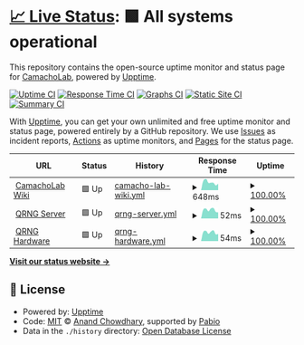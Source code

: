 # [📈 Live Status](https://BYUCamachoLab.github.io/camacholab-upptime): <!--live status--> **🟩 All systems operational**

This repository contains the open-source uptime monitor and status page for [CamachoLab](https://camacholab.byu.edu/), powered by [Upptime](https://github.com/upptime/upptime).

[![Uptime CI](https://github.com/BYUCamachoLab/camacholab-upptime/workflows/Uptime%20CI/badge.svg)](https://github.com/BYUCamachoLab/camacholab-upptime/actions?query=workflow%3A%22Uptime+CI%22)
[![Response Time CI](https://github.com/BYUCamachoLab/camacholab-upptime/workflows/Response%20Time%20CI/badge.svg)](https://github.com/BYUCamachoLab/camacholab-upptime/actions?query=workflow%3A%22Response+Time+CI%22)
[![Graphs CI](https://github.com/BYUCamachoLab/camacholab-upptime/workflows/Graphs%20CI/badge.svg)](https://github.com/BYUCamachoLab/camacholab-upptime/actions?query=workflow%3A%22Graphs+CI%22)
[![Static Site CI](https://github.com/BYUCamachoLab/camacholab-upptime/workflows/Static%20Site%20CI/badge.svg)](https://github.com/BYUCamachoLab/camacholab-upptime/actions?query=workflow%3A%22Static+Site+CI%22)
[![Summary CI](https://github.com/BYUCamachoLab/camacholab-upptime/workflows/Summary%20CI/badge.svg)](https://github.com/BYUCamachoLab/camacholab-upptime/actions?query=workflow%3A%22Summary+CI%22)

With [Upptime](https://upptime.js.org), you can get your own unlimited and free uptime monitor and status page, powered entirely by a GitHub repository. We use [Issues](https://github.com/BYUCamachoLab/camacholab-upptime/issues) as incident reports, [Actions](https://github.com/BYUCamachoLab/camacholab-upptime/actions) as uptime monitors, and [Pages](https://BYUCamachoLab.github.io/camacholab-upptime) for the status page.

<!--start: status pages-->
<!-- This summary is generated by Upptime (https://github.com/upptime/upptime) -->
<!-- Do not edit this manually, your changes will be overwritten -->
<!-- prettier-ignore -->
| URL | Status | History | Response Time | Uptime |
| --- | ------ | ------- | ------------- | ------ |
| <img alt="" src="https://icons.duckduckgo.com/ip3/camacholab.ee.byu.edu.ico" height="13"> [CamachoLab Wiki](https://camacholab.ee.byu.edu) | 🟩 Up | [camacho-lab-wiki.yml](https://github.com/BYUCamachoLab/camacholab-upptime/commits/HEAD/history/camacho-lab-wiki.yml) | <details><summary><img alt="Response time graph" src="./graphs/camacho-lab-wiki/response-time-week.png" height="20"> 648ms</summary><br><a href="https://BYUCamachoLab.github.io/camacholab-upptime/history/camacho-lab-wiki"><img alt="Response time 646" src="https://img.shields.io/endpoint?url=https%3A%2F%2Fraw.githubusercontent.com%2FBYUCamachoLab%2Fcamacholab-upptime%2FHEAD%2Fapi%2Fcamacho-lab-wiki%2Fresponse-time.json"></a><br><a href="https://BYUCamachoLab.github.io/camacholab-upptime/history/camacho-lab-wiki"><img alt="24-hour response time 686" src="https://img.shields.io/endpoint?url=https%3A%2F%2Fraw.githubusercontent.com%2FBYUCamachoLab%2Fcamacholab-upptime%2FHEAD%2Fapi%2Fcamacho-lab-wiki%2Fresponse-time-day.json"></a><br><a href="https://BYUCamachoLab.github.io/camacholab-upptime/history/camacho-lab-wiki"><img alt="7-day response time 648" src="https://img.shields.io/endpoint?url=https%3A%2F%2Fraw.githubusercontent.com%2FBYUCamachoLab%2Fcamacholab-upptime%2FHEAD%2Fapi%2Fcamacho-lab-wiki%2Fresponse-time-week.json"></a><br><a href="https://BYUCamachoLab.github.io/camacholab-upptime/history/camacho-lab-wiki"><img alt="30-day response time 615" src="https://img.shields.io/endpoint?url=https%3A%2F%2Fraw.githubusercontent.com%2FBYUCamachoLab%2Fcamacholab-upptime%2FHEAD%2Fapi%2Fcamacho-lab-wiki%2Fresponse-time-month.json"></a><br><a href="https://BYUCamachoLab.github.io/camacholab-upptime/history/camacho-lab-wiki"><img alt="1-year response time 646" src="https://img.shields.io/endpoint?url=https%3A%2F%2Fraw.githubusercontent.com%2FBYUCamachoLab%2Fcamacholab-upptime%2FHEAD%2Fapi%2Fcamacho-lab-wiki%2Fresponse-time-year.json"></a></details> | <details><summary><a href="https://BYUCamachoLab.github.io/camacholab-upptime/history/camacho-lab-wiki">100.00%</a></summary><a href="https://BYUCamachoLab.github.io/camacholab-upptime/history/camacho-lab-wiki"><img alt="All-time uptime 89.69%" src="https://img.shields.io/endpoint?url=https%3A%2F%2Fraw.githubusercontent.com%2FBYUCamachoLab%2Fcamacholab-upptime%2FHEAD%2Fapi%2Fcamacho-lab-wiki%2Fuptime.json"></a><br><a href="https://BYUCamachoLab.github.io/camacholab-upptime/history/camacho-lab-wiki"><img alt="24-hour uptime 100.00%" src="https://img.shields.io/endpoint?url=https%3A%2F%2Fraw.githubusercontent.com%2FBYUCamachoLab%2Fcamacholab-upptime%2FHEAD%2Fapi%2Fcamacho-lab-wiki%2Fuptime-day.json"></a><br><a href="https://BYUCamachoLab.github.io/camacholab-upptime/history/camacho-lab-wiki"><img alt="7-day uptime 100.00%" src="https://img.shields.io/endpoint?url=https%3A%2F%2Fraw.githubusercontent.com%2FBYUCamachoLab%2Fcamacholab-upptime%2FHEAD%2Fapi%2Fcamacho-lab-wiki%2Fuptime-week.json"></a><br><a href="https://BYUCamachoLab.github.io/camacholab-upptime/history/camacho-lab-wiki"><img alt="30-day uptime 99.97%" src="https://img.shields.io/endpoint?url=https%3A%2F%2Fraw.githubusercontent.com%2FBYUCamachoLab%2Fcamacholab-upptime%2FHEAD%2Fapi%2Fcamacho-lab-wiki%2Fuptime-month.json"></a><br><a href="https://BYUCamachoLab.github.io/camacholab-upptime/history/camacho-lab-wiki"><img alt="1-year uptime 89.69%" src="https://img.shields.io/endpoint?url=https%3A%2F%2Fraw.githubusercontent.com%2FBYUCamachoLab%2Fcamacholab-upptime%2FHEAD%2Fapi%2Fcamacho-lab-wiki%2Fuptime-year.json"></a></details>
| <img alt="" src="https://icons.duckduckgo.com/ip3/camacholab.ee.byu.edu.ico" height="13"> [QRNG Server](https://camacholab.ee.byu.edu/qrng) | 🟩 Up | [qrng-server.yml](https://github.com/BYUCamachoLab/camacholab-upptime/commits/HEAD/history/qrng-server.yml) | <details><summary><img alt="Response time graph" src="./graphs/qrng-server/response-time-week.png" height="20"> 52ms</summary><br><a href="https://BYUCamachoLab.github.io/camacholab-upptime/history/qrng-server"><img alt="Response time 65" src="https://img.shields.io/endpoint?url=https%3A%2F%2Fraw.githubusercontent.com%2FBYUCamachoLab%2Fcamacholab-upptime%2FHEAD%2Fapi%2Fqrng-server%2Fresponse-time.json"></a><br><a href="https://BYUCamachoLab.github.io/camacholab-upptime/history/qrng-server"><img alt="24-hour response time 61" src="https://img.shields.io/endpoint?url=https%3A%2F%2Fraw.githubusercontent.com%2FBYUCamachoLab%2Fcamacholab-upptime%2FHEAD%2Fapi%2Fqrng-server%2Fresponse-time-day.json"></a><br><a href="https://BYUCamachoLab.github.io/camacholab-upptime/history/qrng-server"><img alt="7-day response time 52" src="https://img.shields.io/endpoint?url=https%3A%2F%2Fraw.githubusercontent.com%2FBYUCamachoLab%2Fcamacholab-upptime%2FHEAD%2Fapi%2Fqrng-server%2Fresponse-time-week.json"></a><br><a href="https://BYUCamachoLab.github.io/camacholab-upptime/history/qrng-server"><img alt="30-day response time 49" src="https://img.shields.io/endpoint?url=https%3A%2F%2Fraw.githubusercontent.com%2FBYUCamachoLab%2Fcamacholab-upptime%2FHEAD%2Fapi%2Fqrng-server%2Fresponse-time-month.json"></a><br><a href="https://BYUCamachoLab.github.io/camacholab-upptime/history/qrng-server"><img alt="1-year response time 65" src="https://img.shields.io/endpoint?url=https%3A%2F%2Fraw.githubusercontent.com%2FBYUCamachoLab%2Fcamacholab-upptime%2FHEAD%2Fapi%2Fqrng-server%2Fresponse-time-year.json"></a></details> | <details><summary><a href="https://BYUCamachoLab.github.io/camacholab-upptime/history/qrng-server">100.00%</a></summary><a href="https://BYUCamachoLab.github.io/camacholab-upptime/history/qrng-server"><img alt="All-time uptime 89.12%" src="https://img.shields.io/endpoint?url=https%3A%2F%2Fraw.githubusercontent.com%2FBYUCamachoLab%2Fcamacholab-upptime%2FHEAD%2Fapi%2Fqrng-server%2Fuptime.json"></a><br><a href="https://BYUCamachoLab.github.io/camacholab-upptime/history/qrng-server"><img alt="24-hour uptime 100.00%" src="https://img.shields.io/endpoint?url=https%3A%2F%2Fraw.githubusercontent.com%2FBYUCamachoLab%2Fcamacholab-upptime%2FHEAD%2Fapi%2Fqrng-server%2Fuptime-day.json"></a><br><a href="https://BYUCamachoLab.github.io/camacholab-upptime/history/qrng-server"><img alt="7-day uptime 100.00%" src="https://img.shields.io/endpoint?url=https%3A%2F%2Fraw.githubusercontent.com%2FBYUCamachoLab%2Fcamacholab-upptime%2FHEAD%2Fapi%2Fqrng-server%2Fuptime-week.json"></a><br><a href="https://BYUCamachoLab.github.io/camacholab-upptime/history/qrng-server"><img alt="30-day uptime 99.97%" src="https://img.shields.io/endpoint?url=https%3A%2F%2Fraw.githubusercontent.com%2FBYUCamachoLab%2Fcamacholab-upptime%2FHEAD%2Fapi%2Fqrng-server%2Fuptime-month.json"></a><br><a href="https://BYUCamachoLab.github.io/camacholab-upptime/history/qrng-server"><img alt="1-year uptime 89.12%" src="https://img.shields.io/endpoint?url=https%3A%2F%2Fraw.githubusercontent.com%2FBYUCamachoLab%2Fcamacholab-upptime%2FHEAD%2Fapi%2Fqrng-server%2Fuptime-year.json"></a></details>
| <img alt="" src="https://icons.duckduckgo.com/ip3/camacholab.ee.byu.edu.ico" height="13"> [QRNG Hardware](https://camacholab.ee.byu.edu/qrng/binary/10) | 🟩 Up | [qrng-hardware.yml](https://github.com/BYUCamachoLab/camacholab-upptime/commits/HEAD/history/qrng-hardware.yml) | <details><summary><img alt="Response time graph" src="./graphs/qrng-hardware/response-time-week.png" height="20"> 54ms</summary><br><a href="https://BYUCamachoLab.github.io/camacholab-upptime/history/qrng-hardware"><img alt="Response time 52" src="https://img.shields.io/endpoint?url=https%3A%2F%2Fraw.githubusercontent.com%2FBYUCamachoLab%2Fcamacholab-upptime%2FHEAD%2Fapi%2Fqrng-hardware%2Fresponse-time.json"></a><br><a href="https://BYUCamachoLab.github.io/camacholab-upptime/history/qrng-hardware"><img alt="24-hour response time 63" src="https://img.shields.io/endpoint?url=https%3A%2F%2Fraw.githubusercontent.com%2FBYUCamachoLab%2Fcamacholab-upptime%2FHEAD%2Fapi%2Fqrng-hardware%2Fresponse-time-day.json"></a><br><a href="https://BYUCamachoLab.github.io/camacholab-upptime/history/qrng-hardware"><img alt="7-day response time 54" src="https://img.shields.io/endpoint?url=https%3A%2F%2Fraw.githubusercontent.com%2FBYUCamachoLab%2Fcamacholab-upptime%2FHEAD%2Fapi%2Fqrng-hardware%2Fresponse-time-week.json"></a><br><a href="https://BYUCamachoLab.github.io/camacholab-upptime/history/qrng-hardware"><img alt="30-day response time 50" src="https://img.shields.io/endpoint?url=https%3A%2F%2Fraw.githubusercontent.com%2FBYUCamachoLab%2Fcamacholab-upptime%2FHEAD%2Fapi%2Fqrng-hardware%2Fresponse-time-month.json"></a><br><a href="https://BYUCamachoLab.github.io/camacholab-upptime/history/qrng-hardware"><img alt="1-year response time 52" src="https://img.shields.io/endpoint?url=https%3A%2F%2Fraw.githubusercontent.com%2FBYUCamachoLab%2Fcamacholab-upptime%2FHEAD%2Fapi%2Fqrng-hardware%2Fresponse-time-year.json"></a></details> | <details><summary><a href="https://BYUCamachoLab.github.io/camacholab-upptime/history/qrng-hardware">100.00%</a></summary><a href="https://BYUCamachoLab.github.io/camacholab-upptime/history/qrng-hardware"><img alt="All-time uptime 76.10%" src="https://img.shields.io/endpoint?url=https%3A%2F%2Fraw.githubusercontent.com%2FBYUCamachoLab%2Fcamacholab-upptime%2FHEAD%2Fapi%2Fqrng-hardware%2Fuptime.json"></a><br><a href="https://BYUCamachoLab.github.io/camacholab-upptime/history/qrng-hardware"><img alt="24-hour uptime 100.00%" src="https://img.shields.io/endpoint?url=https%3A%2F%2Fraw.githubusercontent.com%2FBYUCamachoLab%2Fcamacholab-upptime%2FHEAD%2Fapi%2Fqrng-hardware%2Fuptime-day.json"></a><br><a href="https://BYUCamachoLab.github.io/camacholab-upptime/history/qrng-hardware"><img alt="7-day uptime 100.00%" src="https://img.shields.io/endpoint?url=https%3A%2F%2Fraw.githubusercontent.com%2FBYUCamachoLab%2Fcamacholab-upptime%2FHEAD%2Fapi%2Fqrng-hardware%2Fuptime-week.json"></a><br><a href="https://BYUCamachoLab.github.io/camacholab-upptime/history/qrng-hardware"><img alt="30-day uptime 99.98%" src="https://img.shields.io/endpoint?url=https%3A%2F%2Fraw.githubusercontent.com%2FBYUCamachoLab%2Fcamacholab-upptime%2FHEAD%2Fapi%2Fqrng-hardware%2Fuptime-month.json"></a><br><a href="https://BYUCamachoLab.github.io/camacholab-upptime/history/qrng-hardware"><img alt="1-year uptime 76.10%" src="https://img.shields.io/endpoint?url=https%3A%2F%2Fraw.githubusercontent.com%2FBYUCamachoLab%2Fcamacholab-upptime%2FHEAD%2Fapi%2Fqrng-hardware%2Fuptime-year.json"></a></details>

<!--end: status pages-->

[**Visit our status website →**](https://BYUCamachoLab.github.io/camacholab-upptime)

## 📄 License

- Powered by: [Upptime](https://github.com/upptime/upptime)
- Code: [MIT](./LICENSE) © [Anand Chowdhary](https://anandchowdhary.com), supported by [Pabio](https://pabio.com)
- Data in the `./history` directory: [Open Database License](https://opendatacommons.org/licenses/odbl/1-0/)
